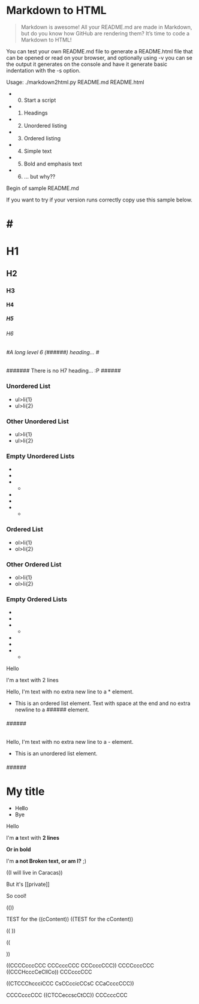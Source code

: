 # Markdown to HTML

> Markdown is awesome! All your README.md are made in Markdown, but do you know how GitHub are rendering them?
> It’s time to code a Markdown to HTML!

You can test your own README.md file to generate a README.html file that can be opened or read on your browser, and optionally using -v you can se the output it generates on the console and have it generate basic indentation with the -s option.

Usage: ./markdown2html.py README.md README.html

- 0. Start a script
- 1. Headings
- 2. Unordered listing
- 3. Ordered listing
- 4. Simple text
- 5. Bold and emphasis text
- 6. ... but why??

Begin of sample README.md

If you want to try if your version runs correctly copy use this sample below.

#
# 
# #
## ##
### ###
#### ####
##### #####
###### ######
# # #
# H1 #
## H2 ##
### H3 ###
#### H4 ####
##### H5 #####
###### H6 ######
###### #A long level 6 (######) heading... # ######
####### There is no H7 heading... :P ######












### Unordered List ###
- ul>li{1}
- ul>li{2}
### Other Unordered List ###
- ul>li{1}
- ul>li{2}

### Empty Unordered Lists ###
-
- 
- -


-

- 

- -

### Ordered List ###
* ol>li{1}
* ol>li{2} 
### Other Ordered List ###
* ol>li{1}
* ol>li{2} 

### Empty Ordered Lists ###
*
* 
* *


*

* 

* *

Hello

I'm a text
with 2 lines

Hello, I'm text with no extra new line to a * element.
* This is an ordered list element.
Text with space at the end and no extra newline to a ###### element.
###### ###### #########################################
Hello, I'm text with no extra new line to a - element.
- This is an unordered list element.
###### ###### #########################################

# My title
- He**l**lo
- Bye

Hello

I'm **a** text
with __2 lines__

**Or in bold**

I'm **a
not Broken text, or am I?** ;)

((I will live in Caracas))

But it's [[private]]

So cool!

(())

TEST for the ((cContent))
((TEST for the cContent))

((
))

((

))

((CCCCcccCCC CCCcccCCC CCCcccCCC))
CCCCcccCCC ((CCCHcccCeCllCo)) CCCcccCCC

((CTCCChccciCCC CsCCccicCCsC CCaCcccCCC))

CCCCcccCCC ((CTCCeccscCtCC)) CCCcccCCC
